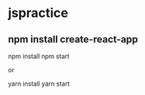 # jspractice

npm install create-react-app <name>
----
npm install
npm start

or 

yarn install
yarn start
